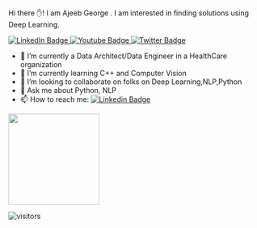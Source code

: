 Hi there ✋!
I am Ajeeb George  . I am interested in finding solutions using Deep Learning.

<div id="badges">
  <a href="www.linkedin.com/in/ajeebgeorge">
    <img src="https://img.shields.io/badge/LinkedIn-blue?style=for-the-badge&logo=linkedin&logoColor=white" alt="LinkedIn Badge"/>
  </a>
  <a href="your-youtube-URL">
    <img src="https://img.shields.io/badge/YouTube-red?style=for-the-badge&logo=youtube&logoColor=white" alt="Youtube Badge"/>
  </a>
  <a href="your-twitter-URL">
    <img src="https://img.shields.io/badge/Twitter-blue?style=for-the-badge&logo=twitter&logoColor=white" alt="Twitter Badge"/>
  </a>
</div>

<img src="https://komarev.com/ghpvc/?username=agvar&style=flat-square&color=blue" alt=""/>

- 🔭 I’m currently a Data Architect/Data Engineer in a HealthCare organization
- 🌱 I’m currently learning C++ and Computer Vision
- 👯 I’m looking to collaborate on folks on Deep Learning,NLP,Python
- 💬 Ask me about Python, NLP
- 📫 How to reach me: [![Linkedin Badge](https://img.shields.io/badge/-ajeebgeorge-blue?style=flat&logo=Linkedin&logoColor=white)](www.linkedin.com/in/ajeebgeorge)



<img height="180em" src="https://github-readme-stats.vercel.app/api?username=agvar&show_icons=true&hide_border=true&&count_private=true&include_all_commits=true" />

![visitors](https://visitor-badge.glitch.me/badge?page_id=page.id)

